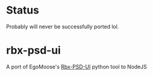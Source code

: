 # Status
Probably will never be successfully ported lol.

# rbx-psd-ui
A port of EgoMoose's [Rbx-PSD-UI](https://github.com/EgoMoose/Rbx-PSD-UI) python tool to NodeJS